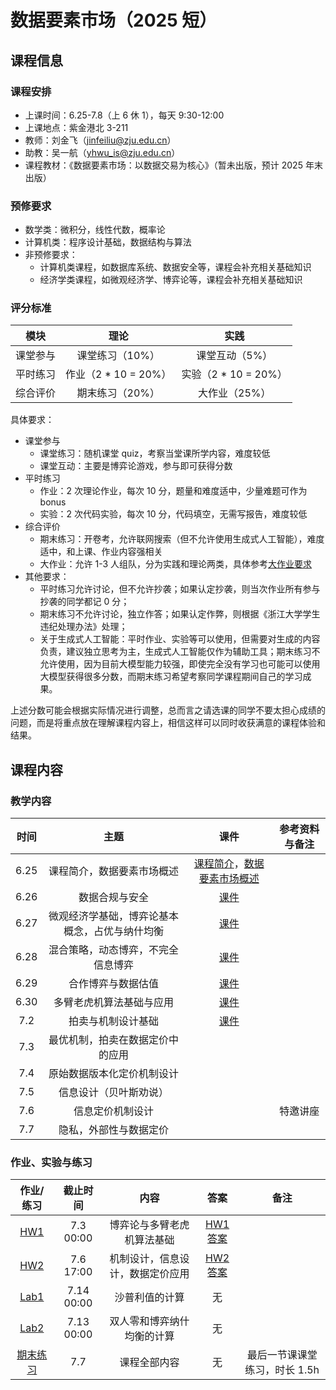 # 数据要素市场（2025 短）

## 课程信息
### 课程安排

- 上课时间：6.25-7.8（上 6 休 1），每天 9:30-12:00
- 上课地点：紫金港北 3-211
- 教师：刘金飞（jinfeiliu@zju.edu.cn）
- 助教：吴一航（yhwu_is@zju.edu.cn）
- 课程教材：《数据要素市场：以数据交易为核心》（暂未出版，预计 2025 年末出版）

### 预修要求

- 数学类：微积分，线性代数，概率论
- 计算机类：程序设计基础，数据结构与算法
- 非预修要求：
    - 计算机类课程，如数据库系统、数据安全等，课程会补充相关基础知识
    - 经济学类课程，如微观经济学、博弈论等，课程会补充相关基础知识

### 评分标准

| 模块 | 理论 | 实践 |
| :---: | :----: | :---: |
| 课堂参与 | 课堂练习（10%） | 课堂互动（5%） |
| 平时练习 | 作业（2 * 10  = 20%） | 实验（2 * 10  = 20%） |
| 综合评价 | 期末练习（20%） | 大作业（25%） |

具体要求：

- 课堂参与
    - 课堂练习：随机课堂 quiz，考察当堂课所学内容，难度较低
    - 课堂互动：主要是博弈论游戏，参与即可获得分数
- 平时练习
    - 作业：2 次理论作业，每次 10 分，题量和难度适中，少量难题可作为 bonus
    - 实验：2 次代码实验，每次 10 分，代码填空，无需写报告，难度较低
- 综合评价
    - 期末练习：开卷考，允许联网搜索（但不允许使用生成式人工智能），难度适中，和上课、作业内容强相关
    - 大作业：允许 1-3 人组队，分为实践和理论两类，具体参考[大作业要求](project.md)
- 其他要求：
    - 平时练习允许讨论，但不允许抄袭；如果认定抄袭，则当次作业所有参与抄袭的同学都记 $0$ 分；
    - 期末练习不允许讨论，独立作答；如果认定作弊，则根据《浙江大学学生违纪处理办法》处理；
    - 关于生成式人工智能：平时作业、实验等可以使用，但需要对生成的内容负责，建议独立思考为主，生成式人工智能仅作为辅助工具；期末练习不允许使用，因为目前大模型能力较强，即使完全没有学习也可能可以使用大模型获得很多分数，而期末练习希望考察同学课程期间自己的学习成果。

上述分数可能会根据实际情况进行调整，总而言之请选课的同学不要太担心成绩的问题，而是将重点放在理解课程内容上，相信这样可以同时收获满意的课程体验和结果。

## 课程内容

### 教学内容

| 时间 | 主题 | 课件 | 参考资料与备注 |
| :---: | :----: | :---: | :---: |
| 6.25 | 课程简介，数据要素市场概述 | [课程简介](2025/25-lec00-intro.pdf)，[数据要素市场概述](2025/25-lec01-dmintro.pdf) |  |
| 6.26 | 数据合规与安全 | [课件](2025/25-lec02-datasec.pptx) |  |
| 6.27 | 微观经济学基础，博弈论基本概念，占优与纳什均衡 | [课件](2025/25-lec03-game1-stu.pdf) |  |
| 6.28 | 混合策略，动态博弈，不完全信息博弈 | [课件](2025/25-lec04-game2.pdf) |  |
| 6.29 | 合作博弈与数据估值 | [课件](2025/25-lec05-合作博弈与数据估值.pdf) |  |
| 6.30 | 多臂老虎机算法基础与应用 | [课件](2025/25-lec06-mab.pdf) |  |
| 7.2 | 拍卖与机制设计基础 | [课件](2025/25-lec07-auction.pdf) |  |
| 7.3 | 最优机制，拍卖在数据定价中的应用 |  |  |
| 7.4 | 原始数据版本化定价机制设计 |  |  |
| 7.5 | 信息设计（贝叶斯劝说） |  |  |
| 7.6 | 信息定价机制设计 |  | 特邀讲座 |
| 7.7 | 隐私，外部性与数据定价 |  |  |

### 作业、实验与练习

| 作业/练习 | 截止时间 | 内容 | 答案 | 备注 |
| :---: | :----: | :---: | :---: | :---: |
| [HW1](2025/25hw1.pdf) | 7.3 00:00 | 博弈论与多臂老虎机算法基础 | [HW1答案]() |  |
| [HW2](2025/25hw2.pdf) | 7.6 17:00 | 机制设计，信息设计，数据定价应用 | [HW2答案]() |  |
| [Lab1](2025/lab1.zip) | 7.14 00:00 | 沙普利值的计算 | 无 |  |
| [Lab2](2025/lab2.zip) | 7.13 00:00 | 双人零和博弈纳什均衡的计算 | 无 |  |
| [期末练习]() | 7.7 | 课程全部内容 | 无 | 最后一节课课堂练习，时长 1.5h |